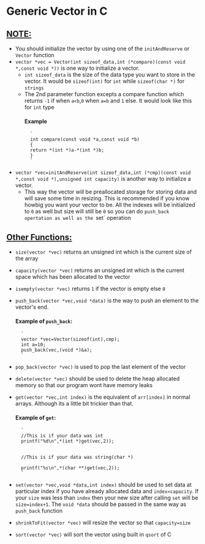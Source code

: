 # Generic Vector in C

## <u>NOTE:</u>
* You should initialize the vector by using one of the `initAndReserve` or `Vector` function
* `vector *vec = Vector(int sizeof_data,int (*compare)(const void *,const void *))` is one way to initialize a vector. 
    * `int sizeof_data` is the size of the data type you want to store in the vector. It would be `sizeof(int)` for `int` while `sizeof(char *)` for `strings`
    * The 2nd parameter function excepts a compare function which returns `-1` if  when `a<b`,`0` when `a=b` and  `1` else. It would look like this for `int` type<br>
        #### Example
            `
            int compare(const void *a,const void *b)
            {
            return *(int *)a-*(int *)b;
            }
            `
* `vector *vec=initAndReserve(int sizeof_data,int (*cmp)(const void *,const void *),unsigned int capacity)` is another way to initialize a vector.
    * This way the vector will be preallocated storage for storing data and will save some time in resizing. This is recommended if you know howbig you want your vector to be. All the indexes will be initialized to `0` as well but size will still be `0` so you can do `push_back opertation as well as the `set` operation


## <u>Other Functions:</u>

* `size(vector *vec)` returns an unsigned int which is the current size of the array
* `capacity(vector *vec)` returns an unsigned int which is the current space which has been allocated to the vector
* `isempty(vector *vec)` returns `1` if the vector is empty else `0`
* `push_back(vector *vec,void *data)` is the way to push an element to the vector's end.
    #### Example of `push_back`:
        `
        vector *vec=Vector(sizeof(int),cmp);
        int a=10;
        push_back(vec,(void *)&a);
        `
* `pop_back(vector *vec)` is used to pop the last element of the vector
* `delete(vector *vec)` should be used to delete the heap allocated memory so that our program wont have memory leaks
* `get(vector *vec,int index)` is the equivalent of `arr[index]` in normal arrays. Although its a little bit trickier than that.
    #### Example of `get`:
        `
        //This is if your data was int
        printf("%d\n",*(int *)get(vec,2));


        //This is if your data was string(char *)

        printf("%s\n",*(char **)get(vec,2));
        `
* `set(vector *vec,void *data,int index)` should be used to set data at particular index if you have already allocated data and `index<capacity`. If your `size` was less than `index` then your new size after calling `set` will be `size=index+1`. The `void *data` should be passed in the same way as `push_back` function 

* `shrinkToFit(vector *vec)` will resize the vector  so that `capacity=size`
* `sort(vector *vec)` will sort the vector using built in `qsort` of C